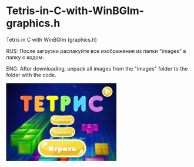 # Tetris-in-C-with-WinBGIm-graphics.h
Tetris in C with WinBGIm (graphics.h)

RUS:
После загрузки распакуйте все изображения из папки "images" в папку с кодом.

ENG:
After downloading, unpack all images from the "images" folder to the folder with the code.

<img
  src="/images/main.jpg"
  alt="Alt text"
  title="Optional title"
  style="display: inline-block; margin: 0 auto; max-width: 300px">
